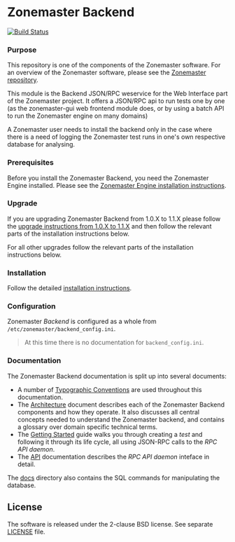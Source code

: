 # Zonemaster Backend

[![Build Status](https://travis-ci.org/dotse/zonemaster-backend.svg?branch=master)](https://travis-ci.org/dotse/zonemaster-backend)


### Purpose
This repository is one of the components of the Zonemaster software. For an
overview of the Zonemaster software, please see the
[Zonemaster repository](https://github.com/dotse/zonemaster).

This module is the Backend JSON/RPC weservice for the Web Interface part of
the Zonemaster project. It offers a JSON/RPC api to run tests one by one
(as the zonemaster-gui web frontend module does, or by using a batch API to
run the Zonemaster engine on many domains)

A Zonemaster user needs to install the backend only in the case where there is a
need of logging the Zonemaster test runs in one's own respective database for
analysing.


### Prerequisites

Before you install the Zonemaster Backend, you need the
Zonemaster Engine installed. Please see the
[Zonemaster Engine installation
instructions](https://github.com/dotse/zonemaster-engine/blob/master/docs/Installation.md).


### Upgrade 

If you are upgrading Zonemaster Backend from 1.0.X to 1.1.X please follow the
[upgrade instructions from 1.0.X to 1.1.X](docs/upgrade-from-1.0.x-to-1.1.x.md) and then follow the
relevant parts of the installation instructions below.

For all other upgrades follow the relevant parts of the installation
instructions below.


### Installation

Follow the detailed [installation instructions](docs/Installation.md).

### Configuration 

Zonemaster *Backend* is configured as a whole from `/etc/zonemaster/backend_config.ini`.

>
> At this time there is no documentation for `backend_config.ini`.
>


### Documentation

The Zonemaster Backend documentation is split up into several documents:

* A number of [Typographic Conventions](docs/TypographicConventions.md) are used
  throughout this documentation.
* The [Architecture](docs/Architecture.md) document describes each of the
  Zonemaster Backend components and how they operate. It also discusses all
  central concepts needed to understand the Zonemaster backend, and contains a
  glossary over domain specific technical terms.
* The [Getting Started](docs/GettingStarted.md) guide walks you through creating
  a *test* and following it through its life cycle, all using JSON-RPC calls to
  the *RPC API daemon*.
* The [API](docs/API.md) documentation describes the *RPC API daemon* inteface in
  detail.

The [docs](docs/) directory also contains the SQL commands for manipulating the
database. 


## License

The software is released under the 2-clause BSD license. See separate
[LICENSE](LICENSE) file.
